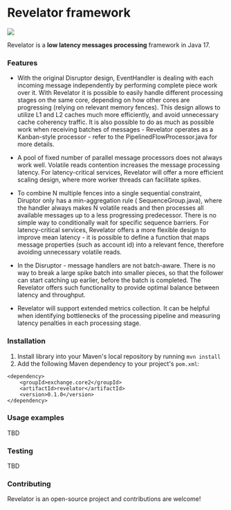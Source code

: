 # Revelator framework

[![][license img]][license]

Revelator is a **low latency messages processing** framework in Java 17.

### Features

* With the original Disruptor design, EventHandler is dealing with each incoming message independently by performing
complete piece work over it. With Revelator it is possible to easily handle different processing stages on the same
core, depending on how other cores are progressing (relying on relevant memory fences). This design allows to utilize L1
and L2 caches much more efficiently, and avoid unnecessary cache coherency traffic. It is also possible to do as much as
possible work when receiving batches of messages - Revelator operates as a Kanban-style processor - refer to the
PipelinedFlowProcessor.java for more details.

* A pool of fixed number of parallel message processors does not always work well. Volatile reads contention increases the
message processing latency. For latency-critical services, Revelator will offer a more efficient scaling design, where
more worker threads can facilitate spikes.

* To combine N multiple fences into a single sequential constraint, Diruptor only has a min-aggregation rule (
SequenceGroup.java), where the handler always makes N volatile reads and then processes all available messages up to a
less progressing predecessor. There is no simple way to conditionally wait for specific sequence barriers. For
latency-critical services, Revelator offers a more flexible design to improve mean latency - it is possible to define a
function that maps message properties (such as account id) into a relevant fence, therefore avoiding unnecessary
volatile reads.

* In the Disruptor - message handlers are not batch-aware. There is no way to break a large spike batch into smaller
pieces, so that the follower can start catching up earlier, before the batch is completed. The Revelator offers such
functionality to provide optimal balance between latency and throughput.

* Revelator will support extended metrics collection. It can be helpful when identifying bottlenecks of the processing
pipeline and measuring latency penalties in each processing stage.

### Installation

1. Install library into your Maven's local repository by running `mvn install`
2. Add the following Maven dependency to your project's `pom.xml`:

```
<dependency>
    <groupId>exchange.core2</groupId>
    <artifactId>revelator</artifactId>
    <version>0.1.0</version>
</dependency>
```

### Usage examples

TBD

### Testing

TBD

### Contributing

Revelator is an open-source project and contributions are welcome!

[license]:LICENSE

[license img]:https://img.shields.io/badge/License-Apache%202-blue.svg
